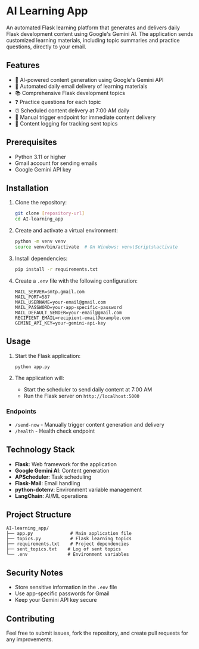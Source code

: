 ﻿# AI Learning App

An automated Flask learning platform that generates and delivers daily Flask development content using Google's Gemini AI. The application sends customized learning materials, including topic summaries and practice questions, directly to your email.

## Features

- 🤖 AI-powered content generation using Google's Gemini API
- 📧 Automated daily email delivery of learning materials
- 📚 Comprehensive Flask development topics
- ❓ Practice questions for each topic
- ⏰ Scheduled content delivery at 7:00 AM daily
- 🔄 Manual trigger endpoint for immediate content delivery
- 📝 Content logging for tracking sent topics

## Prerequisites

- Python 3.11 or higher
- Gmail account for sending emails
- Google Gemini API key

## Installation

1. Clone the repository:
   ```bash
   git clone [repository-url]
   cd AI-learning_app
   ```

2. Create and activate a virtual environment:
   ```bash
   python -m venv venv
   source venv/bin/activate  # On Windows: venv\Scripts\activate
   ```

3. Install dependencies:
   ```bash
   pip install -r requirements.txt
   ```

4. Create a `.env` file with the following configuration:
   ```env
   MAIL_SERVER=smtp.gmail.com
   MAIL_PORT=587
   MAIL_USERNAME=your-email@gmail.com
   MAIL_PASSWORD=your-app-specific-password
   MAIL_DEFAULT_SENDER=your-email@gmail.com
   RECIPIENT_EMAIL=recipient-email@example.com
   GEMINI_API_KEY=your-gemini-api-key
   ```

## Usage

1. Start the Flask application:
   ```bash
   python app.py
   ```

2. The application will:
   - Start the scheduler to send daily content at 7:00 AM
   - Run the Flask server on `http://localhost:5000`

### Endpoints

- `/send-now` - Manually trigger content generation and delivery
- `/health` - Health check endpoint

## Technology Stack

- **Flask**: Web framework for the application
- **Google Gemini AI**: Content generation
- **APScheduler**: Task scheduling
- **Flask-Mail**: Email handling
- **python-dotenv**: Environment variable management
- **LangChain**: AI/ML operations

## Project Structure

```
AI-learning_app/
├── app.py              # Main application file
├── topics.py           # Flask learning topics
├── requirements.txt    # Project dependencies
├── sent_topics.txt    # Log of sent topics
└── .env               # Environment variables
```

## Security Notes

- Store sensitive information in the `.env` file
- Use app-specific passwords for Gmail
- Keep your Gemini API key secure

## Contributing

Feel free to submit issues, fork the repository, and create pull requests for any improvements.

